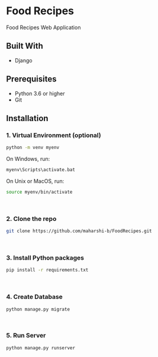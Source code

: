 # Food Recipes
Food Recipes Web Application

## Built With
* Django

## Prerequisites
* Python 3.6 or higher
* Git

## Installation

### 1. Virtual Environment (optional)
```sh
python -m venv myenv
```
On Windows, run:
```sh
myenv\Scripts\activate.bat
```
On Unix or MacOS, run:
```sh
source myenv/bin/activate
```
<br>

### 2. Clone the repo
```sh
git clone https://github.com/maharshi-b/FoodRecipes.git
```
<br>

### 3. Install Python packages
```sh
pip install -r requirements.txt
```
<br>

### 4. Create Database
```JS
python manage.py migrate
```

<br>

### 5. Run Server
```JS
python manage.py runserver
```
